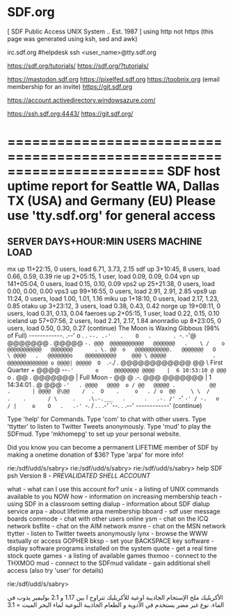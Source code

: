 SDF.org
=========

[ SDF Public Access UNIX System .. Est. 1987 ]
using http not https
(this page was generated using ksh, sed and awk)

irc.sdf.org #helpdesk
ssh <user_name>@tty.sdf.org

https://sdf.org/tutorials/
https://sdf.org/?tutorials/


https://mastodon.sdf.org
https://pixelfed.sdf.org
https://toobnix.org         (email membership for an invite)
https://git.sdf.org






https://account.activedirectory.windowsazure.com/





https://ssh.sdf.org:4443/
https://git.sdf.org/


=======================================================================
SDF host uptime report for Seattle WA, Dallas TX (USA) and Germany (EU)
             Please use 'tty.sdf.org' for general access
=======================================================================
                                                                                                                                                                                               
SERVER          DAYS+HOUR:MIN       USERS   MACHINE LOAD
----------------------------------------------------------------------
mx                up   11+22:15,   0 users, load 6.71, 3.73, 2.15
sdf               up    3+10:45,   8 users, load 0.66, 0.59, 0.39
rie               up    2+05:15,   1  user, load 0.09, 0.09, 0.04
vpn               up  141+05:04,   0 users, load 0.15, 0.10, 0.09
vps2              up   25+21:38,   0 users, load 0.00, 0.00, 0.00
vps3              up   99+16:55,   0 users, load 2.91, 2.91, 2.85
vps9              up      11:24,   0 users, load 1.00, 1.01, 1.16
miku              up    1+18:10,   0 users, load 2.17, 1.23, 0.85
otaku             up    3+23:12,   3 users, load 0.38, 0.43, 0.42
norge             up   19+08:11,   0 users, load 0.31, 0.13, 0.04
faeroes           up    2+05:15,   1  user, load 0.22, 0.15, 0.10
iceland           up   57+07:56,   2 users, load 2.21, 2.17, 1.84
anonradio         up    8+23:05,   0 users, load 0.50, 0.30, 0.27
(continue)
The Moon is Waxing Gibbous (98% of Full)
                  ------------.
             .--'  o     . .   `--.
          .-'   .    O   .       . `-.
        -'@   @@@@@@@   .  @@@@@      `-.
       @@@  @@@@@@@@@@@   @@@@@@@   .    \
     /    o @@@@@@@@@@@   @@@@@@@       . \.
    @@  o   @@@@@@@@@@@.   @@@@@@@   O      \
   @@@@   .   @@@@@@@o    @@@@@@@@@@     @@@ \
   @@@@@               . @@@@@@@@@@@@@ o @@@@|
  @@@@@  O  `.-./  .      @@@@@@@@@@@@    @@  \  First Quarter +
   @@@@    --`-'       o     @@@@@@@@ @@@@    |  6 10:53:10
  @ @@@        `    o      .  @@   . @@@@@@@  |  Full Moon -
         @@  @         .-.     @@@   @@@@@@@  |  1 14:34:01
    . @        @@@     `-'   . @@@@   @@@@  o /
         @@   @@@@@ .           @@   .       |
        @@@@  @\@@    /  .  O    .     o   . /
      o  @@     \ \  /         .    .       /
     \     .    .\.-.___   .      .   .-. /'
                  `-'                `-' /
        -.   o   / |     o    O   .   .-'
          `-.   /     .       .    .-'
             `--.       .      .--'
                  ------------'
(continue)
                                                                                                                                                                                               
Type 'help' for Commands.
Type 'com' to chat with other users.
Type 'ttytter' to listen to Twitter Tweets anonymously.
Type 'mud' to play the SDFmud.
Type 'mkhomepg' to set up your personal website.
                                                                                                                                                                                               
Did you know you can become a permanent LIFETIME member of SDF
by making a onetime donation of $36?  Type 'arpa' for more info!
                                                                                                                                                                                               
rie:/sdf/udd/s/sabry>
rie:/sdf/udd/s/sabry>
rie:/sdf/udd/s/sabry> help
SDF psh Version 8 - *PREVALIDATED SHELL ACCOUNT*
                                                                                                                                                                                               
 what         - what can I use this account for?
 unix         - a listing of UNIX commands available to you NOW
 how          - information on increasing membership
 teach        - using SDF in a classroom setting
 dialup       - information about SDF dialup service
 arpa         - about lifetime arpa membership
 bboard       - sdf user message boards
 commode      - chat with other users online
 ysm          - chat on the ICQ network
 bsflite      - chat on the AIM network
 msnre        - chat on the MSN network
 ttytter      - listen to Twitter tweets anonymously
 lynx         - browse the WWW textually or access GOPHER
 bksp         - set your BACKSPACE key
 software     - display software programs installed on the system
 quote        - get a real time stock quote
 games        - a listing of available games
 thxmoo       - connect to the THXMOO
 mud          - connect to the SDFmud
 validate     - gain additional shell access (also try 'user' for details)
                                                                                                                                                                                               
rie:/sdf/udd/s/sabry>



الأكريليك
ملح الإستحام
الجاذيبة اوعية للأكريليك تتراوح ا بين 1.17 و 2.1
بوليمير يذوب في الماء. نوع غير مضر يستخدم في الأدوية و الطعام
الجاذيبة النوعية لماء البحر الميت = 3.1